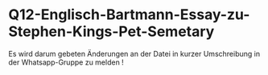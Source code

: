# Q12-Englisch-Bartmann-Essay-zu-Stephen-Kings-Pet-Semetary

Es wird darum gebeten Änderungen an der Datei in kurzer Umschreibung in der Whatsapp-Gruppe zu melden !
